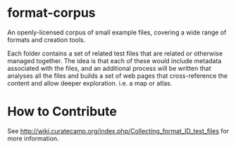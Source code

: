 format-corpus
=============

An openly-licensed corpus of small example files, covering a wide range of formats and creation tools.

Each folder contains a set of related test files that are related or otherwise managed together. The idea is that each of these would include metadata associated with the files, and an additional process will be written that analyses all the files and builds a set of web pages that cross-reference the content and allow deeper exploration. i.e. a map or atlas.


How to Contribute
=================

See http://wiki.curatecamp.org/index.php/Collecting_format_ID_test_files for more information.


